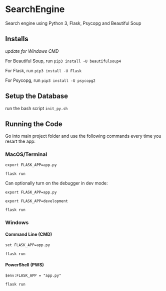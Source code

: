 # SearchEngine
Search engine using Python 3, Flask, Psycopg and Beautiful Soup

## Installs
*update for Windows CMD*

For Beautiful Soup, run `pip3 install -U beautifulsoup4`

For Flask, run `pip3 install -U Flask`

For Psycopg, run `pip3 install -U psycopg2`

## Setup the Database

run the bash script `init_py.sh`

## Running the Code

Go into main project folder and use the following commands every time you resart the app:

### MacOS/Terminal

`export FLASK_APP=app.py`

`flask run`

Can optionally turn on the debugger in dev mode:

`export FLASK_APP=app.py`

`export FLASK_APP=development`

`flask run`

### Windows
#### Command Line (CMD)

`set FLASK_APP=app.py`

`flask run`

#### PowerShell (PWS)

`$env:FLASK_APP = "app.py"`

`flask run`

